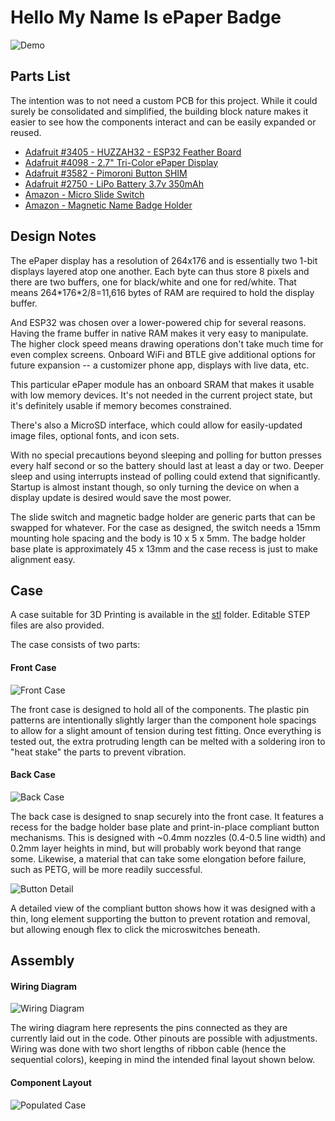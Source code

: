 # Hello My Name Is ePaper Badge

![Demo](doc/demo.gif)

## Parts List
The intention was to not need a custom PCB for this project.  While it could surely be consolidated and simplified, the building block nature makes it easier to see how the components interact and can be easily expanded or reused.

* [Adafruit #3405 - HUZZAH32 - ESP32 Feather Board](https://www.adafruit.com/product/3405)
* [Adafruit #4098 - 2.7" Tri-Color ePaper Display](https://www.adafruit.com/product/4098)
* [Adafruit #3582 - Pimoroni Button SHIM](https://www.adafruit.com/product/3582)
* [Adafruit #2750 - LiPo Battery 3.7v 350mAh](https://www.adafruit.com/product/2750)
* [Amazon - Micro Slide Switch](https://smile.amazon.com/gp/product/B08H59VFR1/)
* [Amazon - Magnetic Name Badge Holder](https://smile.amazon.com/gp/product/B07DJTPWP4/)

## Design Notes

The ePaper display has a resolution of 264x176 and is essentially two 1-bit displays layered atop one another.  Each byte can thus store 8 pixels and there are two buffers, one for black/white and one for red/white.  That means 264\*176\*2/8=11,616 bytes of RAM are required to hold the display buffer.

And ESP32 was chosen over a lower-powered chip for several reasons.  Having the frame buffer in native RAM makes it very easy to manipulate.  The higher clock speed means drawing operations don't take much time for even complex screens.  Onboard WiFi and BTLE give additional options for future expansion -- a customizer phone app, displays with live data, etc.

This particular ePaper module has an onboard SRAM that makes it usable with low memory devices.  It's not needed in the current project state, but it's definitely usable if memory becomes constrained.

There's also a MicroSD interface, which could allow for easily-updated image files, optional fonts, and icon sets.

With no special precautions beyond sleeping and polling for button presses every half second or so the battery should last at least a day or two.  Deeper sleep and using interrupts instead of polling could extend that significantly.  Startup is almost instant though, so only turning the device on when a display update is desired would save the most power.

The slide switch and magnetic badge holder are generic parts that can be swapped for whatever.  For the case as designed, the switch needs a 15mm mounting hole spacing and the body is 10 x 5 x 5mm.  The badge holder base plate is approximately 45 x 13mm and the case recess is just to make alignment easy.

## Case

A case suitable for 3D Printing is available in the [stl](stl) folder.  Editable STEP files are also provided.

The case consists of two parts:

#### Front Case

![Front Case](doc/front-case.png)

The front case is designed to hold all of the components.  The plastic pin patterns are intentionally slightly larger than the component hole spacings to allow for a slight amount of tension during test fitting.  Once everything is tested out, the extra protruding length can be melted with a soldering iron to "heat stake" the parts to prevent vibration.

#### Back Case

![Back Case](doc/back-case.png)

The back case is designed to snap securely into the front case.  It features a recess for the badge holder base plate and print-in-place compliant button mechanisms.  This is designed with ~0.4mm nozzles (0.4-0.5 line width) and 0.2mm layer heights in mind, but will probably work beyond that range some.  Likewise, a material that can take some elongation before failure, such as PETG, will be more readily successful.

![Button Detail](doc/compliant-button.png)

A detailed view of the compliant button shows how it was designed with a thin, long element supporting the button to prevent rotation and removal, but allowing enough flex to click the microswitches beneath.

## Assembly

#### Wiring Diagram

![Wiring Diagram](doc/wiring.png)

The wiring diagram here represents the pins connected as they are currently laid out in the code.  Other pinouts are possible with adjustments.  Wiring was done with two short lengths of ribbon cable (hence the sequential colors), keeping in mind the intended final layout shown below.

#### Component Layout

![Populated Case](doc/populated-case.png)

